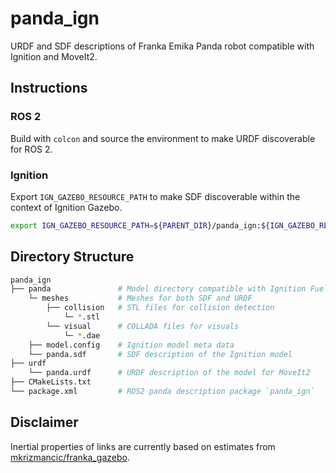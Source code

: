 # panda_ign

URDF and SDF descriptions of Franka Emika Panda robot compatible with Ignition and MoveIt2.

## Instructions

### ROS 2

Build with `colcon` and source the environment to make URDF discoverable for ROS 2.

### Ignition

Export `IGN_GAZEBO_RESOURCE_PATH` to make SDF discoverable within the context of Ignition Gazebo.

```bash
export IGN_GAZEBO_RESOURCE_PATH=${PARENT_DIR}/panda_ign:${IGN_GAZEBO_RESOURCE_PATH}
```

## Directory Structure

```bash
panda_ign
├── panda               # Model directory compatible with Ignition Fuel
    └─ meshes           # Meshes for both SDF and URDF
        ├── collision   # STL files for collision detection
            └─ *.stl
        └── visual      # COLLADA files for visuals
            └─ *.dae
    ├── model.config    # Ignition model meta data
    └── panda.sdf       # SDF description of the Ignition model
├── urdf
    └── panda.urdf      # URDF description of the model for MoveIt2
├── CMakeLists.txt
└── package.xml         # ROS2 panda description package `panda_ign`
```

## Disclaimer

Inertial properties of links are currently based on estimates from [mkrizmancic/franka_gazebo](https://github.com/mkrizmancic/franka_gazebo).
